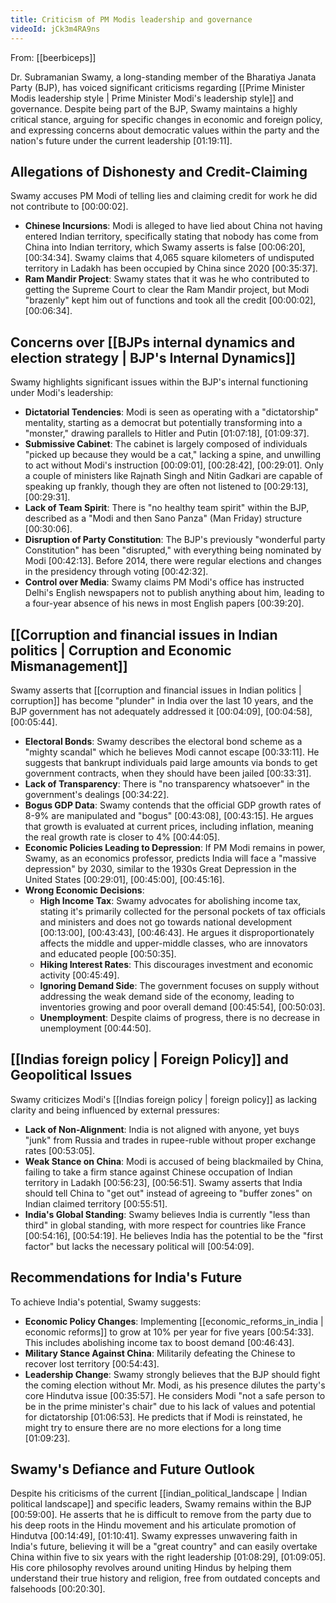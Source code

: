 ```yaml
---
title: Criticism of PM Modis leadership and governance
videoId: jCk3m4RA9ns
---
```


From: [[beerbiceps]] <br/> 

Dr. Subramanian Swamy, a long-standing member of the Bharatiya Janata Party (BJP), has voiced significant criticisms regarding [[Prime Minister Modis leadership style | Prime Minister Modi's leadership style]] and governance. Despite being part of the BJP, Swamy maintains a highly critical stance, arguing for specific changes in economic and foreign policy, and expressing concerns about democratic values within the party and the nation's future under the current leadership <a class="yt-timestamp" data-t="01:19:11">[01:19:11]</a>.

## Allegations of Dishonesty and Credit-Claiming

Swamy accuses PM Modi of telling lies and claiming credit for work he did not contribute to <a class="yt-timestamp" data-t="00:00:02">[00:00:02]</a>.
*   **Chinese Incursions**: Modi is alleged to have lied about China not having entered Indian territory, specifically stating that nobody has come from China into Indian territory, which Swamy asserts is false <a class="yt-timestamp" data-t="00:06:20">[00:06:20]</a>, <a class="yt-timestamp" data-t="00:34:34">[00:34:34]</a>. Swamy claims that 4,065 square kilometers of undisputed territory in Ladakh has been occupied by China since 2020 <a class="yt-timestamp" data-t="00:35:37">[00:35:37]</a>.
*   **Ram Mandir Project**: Swamy states that it was he who contributed to getting the Supreme Court to clear the Ram Mandir project, but Modi "brazenly" kept him out of functions and took all the credit <a class="yt-timestamp" data-t="00:00:02">[00:00:02]</a>, <a class="yt-timestamp" data-t="00:06:34">[00:06:34]</a>.

## Concerns over [[BJPs internal dynamics and election strategy | BJP's Internal Dynamics]]

Swamy highlights significant issues within the BJP's internal functioning under Modi's leadership:
*   **Dictatorial Tendencies**: Modi is seen as operating with a "dictatorship" mentality, starting as a democrat but potentially transforming into a "monster," drawing parallels to Hitler and Putin <a class="yt-timestamp" data-t="01:07:18">[01:07:18]</a>, <a class="yt-timestamp" data-t="01:09:37">[01:09:37]</a>.
*   **Submissive Cabinet**: The cabinet is largely composed of individuals "picked up because they would be a cat," lacking a spine, and unwilling to act without Modi's instruction <a class="yt-timestamp" data-t="00:09:01">[00:09:01]</a>, <a class="yt-timestamp" data-t="00:28:42">[00:28:42]</a>, <a class="yt-timestamp" data-t="00:29:01">[00:29:01]</a>. Only a couple of ministers like Rajnath Singh and Nitin Gadkari are capable of speaking up frankly, though they are often not listened to <a class="yt-timestamp" data-t="00:29:13">[00:29:13]</a>, <a class="yt-timestamp" data-t="00:29:31">[00:29:31]</a>.
*   **Lack of Team Spirit**: There is "no healthy team spirit" within the BJP, described as a "Modi and then Sano Panza" (Man Friday) structure <a class="yt-timestamp" data-t="00:30:06">[00:30:06]</a>.
*   **Disruption of Party Constitution**: The BJP's previously "wonderful party Constitution" has been "disrupted," with everything being nominated by Modi <a class="yt-timestamp" data-t="00:42:13">[00:42:13]</a>. Before 2014, there were regular elections and changes in the presidency through voting <a class="yt-timestamp" data-t="00:42:32">[00:42:32]</a>.
*   **Control over Media**: Swamy claims PM Modi's office has instructed Delhi's English newspapers not to publish anything about him, leading to a four-year absence of his news in most English papers <a class="yt-timestamp" data-t="00:39:20">[00:39:20]</a>.

## [[Corruption and financial issues in Indian politics | Corruption and Economic Mismanagement]]

Swamy asserts that [[corruption and financial issues in Indian politics | corruption]] has become "plunder" in India over the last 10 years, and the BJP government has not adequately addressed it <a class="yt-timestamp" data-t="00:04:09">[00:04:09]</a>, <a class="yt-timestamp" data-t="00:04:58">[00:04:58]</a>, <a class="yt-timestamp" data-t="00:05:44">[00:05:44]</a>.
*   **Electoral Bonds**: Swamy describes the electoral bond scheme as a "mighty scandal" which he believes Modi cannot escape <a class="yt-timestamp" data-t="00:33:11">[00:33:11]</a>. He suggests that bankrupt individuals paid large amounts via bonds to get government contracts, when they should have been jailed <a class="yt-timestamp" data-t="00:33:31">[00:33:31]</a>.
*   **Lack of Transparency**: There is "no transparency whatsoever" in the government's dealings <a class="yt-timestamp" data-t="00:34:22">[00:34:22]</a>.
*   **Bogus GDP Data**: Swamy contends that the official GDP growth rates of 8-9% are manipulated and "bogus" <a class="yt-timestamp" data-t="00:43:08">[00:43:08]</a>, <a class="yt-timestamp" data-t="00:43:15">[00:43:15]</a>. He argues that growth is evaluated at current prices, including inflation, meaning the real growth rate is closer to 4% <a class="yt-timestamp" data-t="00:44:05">[00:44:05]</a>.
*   **Economic Policies Leading to Depression**: If PM Modi remains in power, Swamy, as an economics professor, predicts India will face a "massive depression" by 2030, similar to the 1930s Great Depression in the United States <a class="yt-timestamp" data-t="00:29:01">[00:29:01]</a>, <a class="yt-timestamp" data-t="00:45:00">[00:45:00]</a>, <a class="yt-timestamp" data-t="00:45:16">[00:45:16]</a>.
*   **Wrong Economic Decisions**:
    *   **High Income Tax**: Swamy advocates for abolishing income tax, stating it's primarily collected for the personal pockets of tax officials and ministers and does not go towards national development <a class="yt-timestamp" data-t="00:13:00">[00:13:00]</a>, <a class="yt-timestamp" data-t="00:43:43">[00:43:43]</a>, <a class="yt-timestamp" data-t="00:46:43">[00:46:43]</a>. He argues it disproportionately affects the middle and upper-middle classes, who are innovators and educated people <a class="yt-timestamp" data-t="00:50:35">[00:50:35]</a>.
    *   **Hiking Interest Rates**: This discourages investment and economic activity <a class="yt-timestamp" data-t="00:45:49">[00:45:49]</a>.
    *   **Ignoring Demand Side**: The government focuses on supply without addressing the weak demand side of the economy, leading to inventories growing and poor overall demand <a class="yt-timestamp" data-t="00:45:54">[00:45:54]</a>, <a class="yt-timestamp" data-t="00:50:03">[00:50:03]</a>.
    *   **Unemployment**: Despite claims of progress, there is no decrease in unemployment <a class="yt-timestamp" data-t="00:44:50">[00:44:50]</a>.

## [[Indias foreign policy | Foreign Policy]] and Geopolitical Issues

Swamy criticizes Modi's [[Indias foreign policy | foreign policy]] as lacking clarity and being influenced by external pressures:
*   **Lack of Non-Alignment**: India is not aligned with anyone, yet buys "junk" from Russia and trades in rupee-ruble without proper exchange rates <a class="yt-timestamp" data-t="00:53:05">[00:53:05]</a>.
*   **Weak Stance on China**: Modi is accused of being blackmailed by China, failing to take a firm stance against Chinese occupation of Indian territory in Ladakh <a class="yt-timestamp" data-t="00:56:23">[00:56:23]</a>, <a class="yt-timestamp" data-t="00:56:51">[00:56:51]</a>. Swamy asserts that India should tell China to "get out" instead of agreeing to "buffer zones" on Indian claimed territory <a class="yt-timestamp" data-t="00:55:51">[00:55:51]</a>.
*   **India's Global Standing**: Swamy believes India is currently "less than third" in global standing, with more respect for countries like France <a class="yt-timestamp" data-t="00:54:16">[00:54:16]</a>, <a class="yt-timestamp" data-t="00:54:19">[00:54:19]</a>. He believes India has the potential to be the "first factor" but lacks the necessary political will <a class="yt-timestamp" data-t="00:54:09">[00:54:09]</a>.

## Recommendations for India's Future

To achieve India's potential, Swamy suggests:
*   **Economic Policy Changes**: Implementing [[economic_reforms_in_india | economic reforms]] to grow at 10% per year for five years <a class="yt-timestamp" data-t="00:54:33">[00:54:33]</a>. This includes abolishing income tax to boost demand <a class="yt-timestamp" data-t="00:46:43">[00:46:43]</a>.
*   **Military Stance Against China**: Militarily defeating the Chinese to recover lost territory <a class="yt-timestamp" data-t="00:54:43">[00:54:43]</a>.
*   **Leadership Change**: Swamy strongly believes that the BJP should fight the coming election without Mr. Modi, as his presence dilutes the party's core Hindutva issue <a class="yt-timestamp" data-t="00:35:57">[00:35:57]</a>. He considers Modi "not a safe person to be in the prime minister's chair" due to his lack of values and potential for dictatorship <a class="yt-timestamp" data-t="01:06:53">[01:06:53]</a>. He predicts that if Modi is reinstated, he might try to ensure there are no more elections for a long time <a class="yt-timestamp" data-t="01:09:23">[01:09:23]</a>.

## Swamy's Defiance and Future Outlook

Despite his criticisms of the current [[indian_political_landscape | Indian political landscape]] and specific leaders, Swamy remains within the BJP <a class="yt-timestamp" data-t="00:59:00">[00:59:00]</a>. He asserts that he is difficult to remove from the party due to his deep roots in the Hindu movement and his articulate promotion of Hindutva <a class="yt-timestamp" data-t="00:14:49">[00:14:49]</a>, <a class="yt-timestamp" data-t="01:10:41">[01:10:41]</a>. Swamy expresses unwavering faith in India's future, believing it will be a "great country" and can easily overtake China within five to six years with the right leadership <a class="yt-timestamp" data-t="01:08:29">[01:08:29]</a>, <a class="yt-timestamp" data-t="01:09:05">[01:09:05]</a>. His core philosophy revolves around uniting Hindus by helping them understand their true history and religion, free from outdated concepts and falsehoods <a class="yt-timestamp" data-t="00:20:30">[00:20:30]</a>.